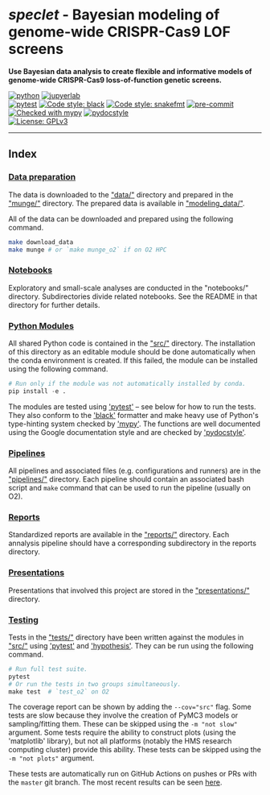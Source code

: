# *speclet* - Bayesian modeling of genome-wide CRISPR-Cas9 LOF screens

**Use Bayesian data analysis to create flexible and informative models of genome-wide CRISPR-Cas9 loss-of-function genetic screens.**

[![python](https://img.shields.io/badge/Python-3.9-3776AB.svg?style=flat&logo=python)](https://www.python.org)
[![jupyerlab](https://img.shields.io/badge/Jupyter-Lab-F37626.svg?style=flat&logo=jupyter)](https://jupyter.org) <br>
[![pytest](https://github.com/Kevin-Haigis-Lab/speclet/actions/workflows/full-test.yml/badge.svg)](https://github.com/Kevin-Haigis-Lab/speclet/actions/workflows/full-test.yml)
[![Code style: black](https://img.shields.io/badge/code%20style-black-000000.svg)](https://github.com/psf/black)
[![Code style: snakefmt](https://img.shields.io/badge/code%20style-snakefmt-000000.svg)](https://github.com/snakemake/snakefmt)
[![pre-commit](https://img.shields.io/badge/pre--commit-enabled-brightgreen?logo=pre-commit&logoColor=white)](https://github.com/pre-commit/pre-commit)
[![Checked with mypy](http://www.mypy-lang.org/static/mypy_badge.svg)](http://mypy-lang.org/)
[![pydocstyle](https://img.shields.io/badge/pydocstyle-enabled-AD4CD3)](http://www.pydocstyle.org/en/stable/) <br>
[![License: GPLv3](https://img.shields.io/badge/License-GPLv3-blue.svg)](https://www.gnu.org/licenses/gpl-3.0)

---

## Index

### [Data preparation](munge/)

The data is downloaded to the ["data/"](data) directory and prepared in the ["munge/"](munge) directory.
The prepared data is available in ["modeling_data/"](modeling_data).

All of the data can be downloaded and prepared using the following command.

```bash
make download_data
make munge # or `make munge_o2` if on O2 HPC
```

### [Notebooks](notebooks/)

Exploratory and small-scale analyses are conducted in the "notebooks/" directory.
Subdirectories divide related notebooks.
See the README in that directory for further details.

### [Python Modules](src/)

All shared Python code is contained in the ["src/"](src) directory.
The installation of this directory as an editable module should be done automatically when the conda environment is created.
If this failed, the module can be installed using the following command.

```python
# Run only if the module was not automatically installed by conda.
pip install -e .
```

The modules are tested using ['pytest'](https://docs.pytest.org/en/stable/) –  see below for how to run the tests.
They also conform to the ['black'](https://github.com/psf/black) formatter and make heavy use of Python's type-hinting system checked by ['mypy'](http://mypy-lang.org/).
The functions are well documented using the Google documentation style and are checked by ['pydocstyle'](http://www.pydocstyle.org/en/stable/).

### [Pipelines](pipelines/)

All pipelines and associated files (e.g. configurations and runners) are in the ["pipelines/"](pipelines) directory.
Each pipeline should contain an associated bash script and `make` command that can be used to run the pipeline (usually on O2).

### [Reports](reports/)

Standardized reports are available in the ["reports/"](reports) directory.
Each annalysis pipeline should have a corresponding subdirectory in the reports directory.

### [Presentations](presentations/)

Presentations that involved this project are stored in the ["presentations/"](presentations) directory.

### [Testing](tests/)

Tests in the ["tests/"](tests) directory have been written against the modules in ["src/"](src) using ['pytest'](https://docs.pytest.org/en/stable/) and ['hypothesis'](https://hypothesis.readthedocs.io/en/latest/).
They can be run using the following command.

```python
# Run full test suite.
pytest
# Or run the tests in two groups simultaneously.
make test  # `test_o2` on O2
```

The coverage report can be shown by adding the `--cov="src"` flag.
Some tests are slow because they involve the creation of PyMC3 models or sampling/fitting them.
These can be skipped using the `-m "not slow"` argument.
Some tests require the ability to construct plots (using the 'matplotlib' library), but not all platforms (notably the HMS research computing cluster) provide this ability.
These tests can be skipped using the `-m "not plots"` argument.

These tests are automatically run on GitHub Actions on pushes or PRs with the `master` git branch.
The most recent results can be seen [here](https://github.com/Kevin-Haigis-Lab/speclet/actions).
